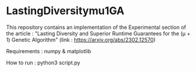 # LastingDiversitymu1GA
This repository contains an implementation of the Experimental section of the article : 
"Lasting Diversity and Superior Runtime Guarantees for the (μ + 1) Genetic Algorithm" (link : https://arxiv.org/abs/2302.12570)

Requirements : 
	numpy 
 	 & matplotlib
  
How to run : 
  python3 script.py
